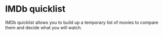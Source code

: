 # IMDb quicklist

IMDb quicklist allows you to build up a temporary list of movies to compare them and decide what you will watch.
